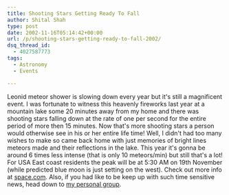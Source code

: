```yaml
---
title: Shooting Stars Getting Ready To Fall
author: Shital Shah
type: post
date: 2002-11-16T05:14:42+00:00
url: /p/shooting-stars-getting-ready-to-fall-2002/
dsq_thread_id:
  - 4027587773
tags:
  - Astronomy
  - Events

---
```

Leonid meteor shower is slowing down every year but it's still a magnificent event. I was fortunate to witness this heavenly fireworks last year at a mountain lake some 20 minutes away from my home and there was shooting stars falling down at the rate of one per second for the entire period of more then 15 minutes. Now that's more shooting stars a person would otherwise see in his or her entire life time! Well, I didn't had too many wishes to make so came back home with just memories of bright lines meteors made and their reflections in the lake. This year it's gonna be around 6 times less intense (that is only 10 meteors/min) but still that's a lot! For USA East coast residents the peak will be at 5:30 AM on 19th November (while predicted blue moon is just setting on the west). Check out more info at [space.com][1]. Also, if you had like to be keep up with such time sensitive news, head down to [my personal group][2].

 [1]: http://www.space.com/leonids/
 [2]: http://groups.yahoo.com/group/shital/